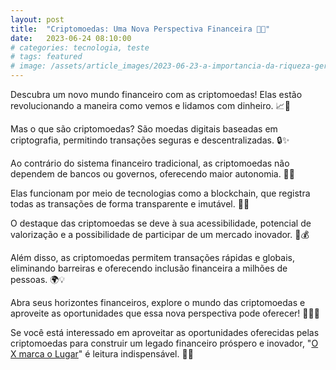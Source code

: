 ```yaml
---
layout: post
title:  "Criptomoedas: Uma Nova Perspectiva Financeira 🚀💡"
date:   2023-06-24 08:10:00
# categories: tecnologia, teste
# tags: featured
# image: /assets/article_images/2023-06-23-a-importancia-da-riqueza-geracional/opportunities.jpg
---
```

Descubra um novo mundo financeiro com as criptomoedas! Elas estão revolucionando a maneira como vemos e lidamos com dinheiro. 📈💸

Mas o que são criptomoedas? São moedas digitais baseadas em criptografia, permitindo transações seguras e descentralizadas. 🔒✨

Ao contrário do sistema financeiro tradicional, as criptomoedas não dependem de bancos ou governos, oferecendo maior autonomia. 🏦🌐

Elas funcionam por meio de tecnologias como a blockchain, que registra todas as transações de forma transparente e imutável. 🔗✅

O destaque das criptomoedas se deve à sua acessibilidade, potencial de valorização e a possibilidade de participar de um mercado inovador. 💪💰

Além disso, as criptomoedas permitem transações rápidas e globais, eliminando barreiras e oferecendo inclusão financeira a milhões de pessoas. 🌍💡

Abra seus horizontes financeiros, explore o mundo das criptomoedas e aproveite as oportunidades que essa nova perspectiva pode oferecer! 🚀🔥💼

Se você está interessado em aproveitar as oportunidades oferecidas pelas criptomoedas para construir um legado financeiro próspero e inovador, "[O X marca o Lugar](https://middlex.com.br/andrei/ebook-o-x-marca-o-lugar)" é leitura indispensável. 💪🔗